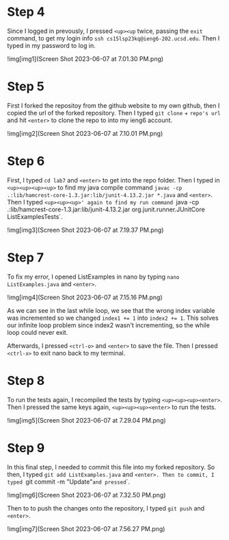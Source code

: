 # Step 4
Since I logged in prevously, I pressed `<up><up` twice, passing the `exit` command, to get my login info `ssh cs15lsp23kq@ieng6-202.ucsd.edu`. Then I typed in my password to log in. 

!img[img1](Screen Shot 2023-06-07 at 7.01.30 PM.png)

# Step 5 
First I forked the repositoy from the github website to my own github, then I copied the url of the forked repository. Then I typed `git clone` + `repo's url` and hit `<enter>` to clone the repo to into my ieng6 account. 

!img[img2](Screen Shot 2023-06-07 at 7.10.01 PM.png)

# Step 6

First, I typed `cd lab7` and `<enter>` to get into the repo folder. Then I typed in `<up><up><up><up>` to find my java compile command `javac -cp .:lib/hamcrest-core-1.3.jar:lib/junit-4.13.2.jar *.java` and `<enter>`. Then I typed `<up><up><up>' again to find my run command `java -cp .:lib/hamcrest-core-1.3.jar:lib/junit-4.13.2.jar org.junit.runner.JUnitCore ListExamplesTests`.

!img[img3](Screen Shot 2023-06-07 at 7.19.37 PM.png)

# Step 7
To fix my error, I opened ListExamples in nano by typing `nano ListExamples.java` and `<enter>`.

!img[img4](Screen Shot 2023-06-07 at 7.15.16 PM.png)

As we can see in the last while loop, we see that the wrong index variable was incremented so we changed `index1 += 1` into `index2 += 1`. This solves our infinite loop problem since index2 wasn't incrementing, so the while loop could never exit. 

Afterwards, I pressed `<ctrl-o>` and `<enter>` to save the file. Then I pressed `<ctrl-x>` to exit nano back to my terminal.

# Step 8
To run the tests again, I recompiled the tests by typing `<up><up><up><enter>`. Then I pressed the same keys again, `<up><up><up><enter>` to run the tests.

!img[img5](Screen Shot 2023-06-07 at 7.29.04 PM.png)

# Step 9
In this final step, I needed to commit this file into my forked repository. So then, I typed `git add ListExamples.java` and `<enter>. Then to commit, I typed `git commit -m "Update"` and pressed `<enter>`.

!img[img6](Screen Shot 2023-06-07 at 7.32.50 PM.png)

Then to  to push the changes onto the repository, I typed `git push` and `<enter>`.

!img[img7](Screen Shot 2023-06-07 at 7.56.27 PM.png)